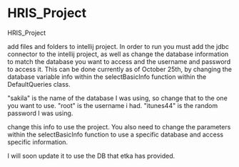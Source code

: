 # HRIS_Project
HRIS_Project


add files and folders to intellij project. In order to run you must add the jdbc connector to the intellij project, as well as change the database information to match the database you want to access and the username and password to access it. This can be done currently as of October 25th, by changing the database variable info within the selectBasicInfo function within the DefaultQueries class. 

"sakila" is the name of the database I was using, so change that to the one you want to use.
"root" is the username i had.
"itunes44" is the random password I was using.

change this info to use the project. You also need to change the parameters within the selectBasicInfo function to use a specific database and access specific information.

I will soon update it to use the DB that etka has provided.
